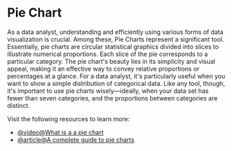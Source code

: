 # Pie Chart 

As a data analyst, understanding and efficiently using various forms of data visualization is crucial. Among these, Pie Charts represent a significant tool. Essentially, pie charts are circular statistical graphics divided into slices to illustrate numerical proportions. Each slice of the pie corresponds to a particular category. The pie chart's beauty lies in its simplicity and visual appeal, making it an effective way to convey relative proportions or percentages at a glance. For a data analyst, it's particularly useful when you want to show a simple distribution of categorical data. Like any tool, though, it's important to use pie charts wisely—ideally, when your data set has fewer than seven categories, and the proportions between categories are distinct.

Visit the following resources to learn more:

- [@video@What is a a pie chart](https://www.youtube.com/watch?v=GjJdZaQrItg)
- [@article@A complete guide to pie charts](https://www.atlassian.com/data/charts/pie-chart-complete-guide)